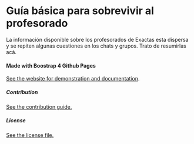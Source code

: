 # Guía básica para sobrevivir al profesorado

La información disponible sobre los profesorados de Exactas esta dispersa y se repiten algunas cuestiones en los chats y grupos. Trato de resumirlas acá.

#### Made with Boostrap 4 Github Pages

[See the website for demonstration and documentation](https://nicolas-van.github.io/bootstrap-4-github-pages/).

##### Contribution

[See the contribution guide.](./CONTRIBUTING.md)

##### License

[See the license file.](./LICENSE.md)
